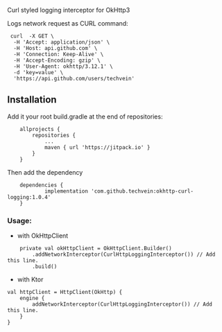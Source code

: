 Curl styled logging interceptor for OkHttp3

Logs network request as CURL command:
```
 curl  -X GET \
  -H 'Accept: application/json' \
  -H 'Host: api.github.com' \
  -H 'Connection: Keep-Alive' \
  -H 'Accept-Encoding: gzip' \
  -H 'User-Agent: okhttp/3.12.1' \
  -d 'key=value' \
  'https://api.github.com/users/techvein'
```

## Installation
Add it your root build.gradle at the end of repositories:
```
	allprojects {
		repositories {
			...
			maven { url 'https://jitpack.io' }
		}
	}
```
Then add the dependency
```
	dependencies {
	        implementation 'com.github.techvein:okhttp-curl-logging:1.0.4'
	}
```

### Usage:

- with OkHttpClient

```
    private val okHttpClient = OkHttpClient.Builder()
        .addNetworkInterceptor(CurlHttpLoggingInterceptor()) // Add this line.
        .build()
```

- with Ktor

```
val httpClient = HttpClient(OkHttp) {
    engine {
        addNetworkInterceptor(CurlHttpLoggingInterceptor()) // Add this line.
    }
}
```

